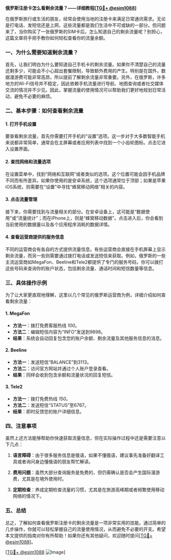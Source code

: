 **俄罗斯注册卡怎么看剩余流量？——详细教程[[TG💪+ @esim1088](https://t.me/s/esim1088)]**

在俄罗斯旅行或生活的朋友，经常会使用当地的注册卡来满足日常通讯需求。无论是打电话、发短信还是上网，这些流量都是我们生活中不可或缺的一部分。但问题来了，当你购买了一张俄罗斯的SIM卡后，怎么知道自己的剩余流量呢？别担心，这篇文章将手把手教你如何轻松查看你的流量余额。

### 一、为什么需要知道剩余流量？

首先，让我们明白为什么要知道自己手机卡的剩余流量。如果你不清楚自己的流量还剩多少，可能会不小心超出套餐限制，导致额外费用的产生。特别是在国外，数据漫游费可能非常高昂，所以提前了解剩余流量非常重要。另外，在俄罗斯，许多地方的Wi-Fi信号并不稳定，因此依赖手机流量进行导航、地图查询或者社交媒体交流的情况并不少见。因此，掌握流量的使用情况可以帮助我们更好地规划日常活动，避免不必要的麻烦。

### 二、基本步骤：如何查看剩余流量

#### 1. 打开手机设置

要查看剩余流量，首先你需要打开手机的“设置”选项。这一步对于大多数智能手机来说都非常简单，通常会在主屏幕或者应用列表中找到一个小齿轮图标。点击它进入设置界面。

#### 2. 查找网络和流量选项

在设置菜单中，找到“网络和互联网”或者类似的选项。这个位置可能会因手机品牌不同而有所差异。如果你使用的是安卓系统，这个选项通常位于顶部；如果是苹果iOS系统，则需要在“设置”中寻找“蜂窝移动网络”相关的内容。

#### 3. 点击流量管理

接下来，你需要找到与流量相关的部分。在安卓设备上，这可能是“数据使用”或“流量统计”；而在iPhone上，则是“蜂窝移动数据”。点击进入后，你会看到当前使用的数据量以及各个应用程序消耗的数据详情。

#### 4. 查看运营商提供的服务信息

不同的运营商会有各自的方式提供流量信息。有些运营商会直接在手机屏幕上显示剩余流量，而另一些则需要通过拨打电话或发送短信来获取。例如，俄罗斯的一些主流运营商如MegaFon、Beeline和Tele2都提供了专门的服务号码，你可以拨打这些号码来查询你的账户状态，包括剩余流量、通话时间和短信数量等信息。

### 三、具体操作示例

为了让大家更直观地理解，这里以几个常见的俄罗斯运营商为例，详细介绍如何查看剩余流量：

#### 1. MegaFon

- **方法一**：拨打免费客服热线 *100*。
- **方法二**：编辑短信内容为“INFO”发送到9898。
- **结果**：系统会自动回复包含您的账户余额、剩余流量及其他服务信息的消息。

#### 2. Beeline

- **方法一**：发送短信“BALANCE”到3113。
- **方法二**：访问官方网站并通过个人账户登录查看。
- **结果**：同样会收到包含余额和流量状况的回复短信。

#### 3. Tele2

- **方法一**：拨打免费热线 *150*。
- **方法二**：发送短信“STATUS”至6767。
- **结果**：即时反馈您的账户详细信息。

### 四、注意事项

虽然上述方法能够帮助你快速获取流量信息，但在实际操作过程中还是需要注意以下几点：

1. **语言障碍**：由于很多服务信息是俄语，如果不懂俄语，建议事先准备好翻译工具或者询问身边懂俄语的朋友帮忙解读。
   
2. **费用问题**：虽然大部分查询服务是免费的，但仍需确认是否会产生国际漫游费，尤其是在境外使用时。

3. **定期检查**：养成定期检查流量的习惯，尤其是在旅游高峰期或者频繁使用移动网络的情况下。

### 五、总结

总之，了解如何查看俄罗斯注册卡的剩余流量是一项非常实用的技能。通过简单的几步操作，你就可以轻松掌握自己的流量使用情况，从而避免不必要的开支。希望本文提供的指南对你有所帮助！如果你还有其他疑问，欢迎随时提问[[TG💪+ @esim1088](https://t.me/s/esim1088)]。

[[TG💪+ @esim1088](https://t.me/s/esim1088) ![Image](https://i.postimg.cc/4NQfJmqS/Snipaste-2025-05-13-00-14-12.png)]